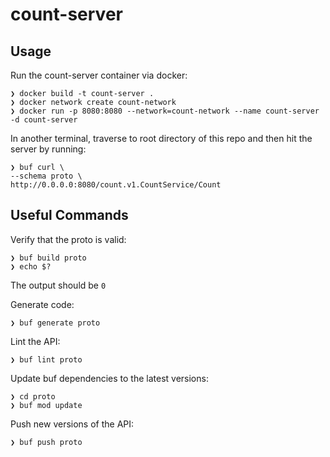 # count-server

## Usage
Run the count-server container via docker:
```
❯ docker build -t count-server .
❯ docker network create count-network
❯ docker run -p 8080:8080 --network=count-network --name count-server -d count-server
```

In another terminal, traverse to root directory of this repo and then hit the server by running:
```
❯ buf curl \
--schema proto \
http://0.0.0.0:8080/count.v1.CountService/Count
```

## Useful Commands
Verify that the proto is valid:
```
❯ buf build proto
❯ echo $?
```
The output should be `0`

Generate code:
```
❯ buf generate proto
```

Lint the API:
```
❯ buf lint proto
```

Update buf dependencies to the latest versions:
```
❯ cd proto
❯ buf mod update
```

Push new versions of the API:
```
❯ buf push proto
```
